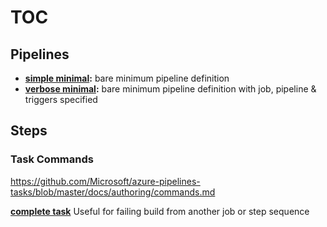 # TOC
## Pipelines
- **[simple minimal](pipelines/simple.minimal.yml):** bare minimum pipeline definition
- **[verbose minimal](pipelines/simple.verbose.yml):** bare minimum pipeline definition with job, pipeline & triggers specified

## Steps
### Task Commands
https://github.com/Microsoft/azure-pipelines-tasks/blob/master/docs/authoring/commands.md

**[complete task](steps/taskcommands)** Useful for failing build from another job or step sequence

